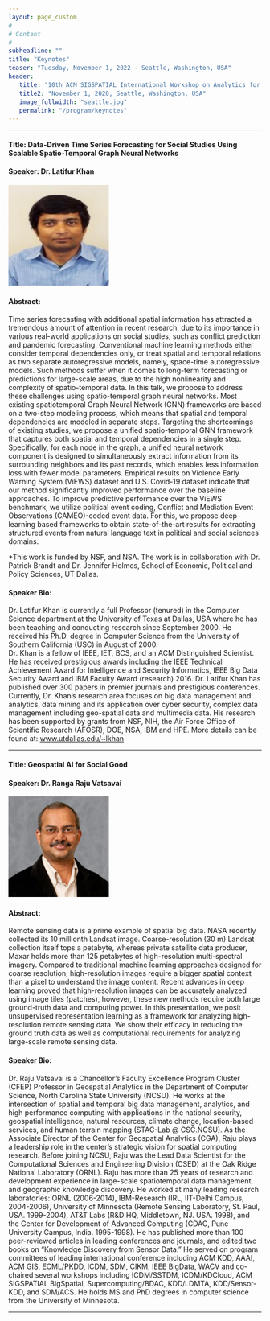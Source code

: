 ```yaml
---
layout: page_custom
#
# Content
#
subheadline: ""
title: "Keynotes"
teaser: "Tuesday, November 1, 2022 - Seattle, Washington, USA"
header:
   title: "10th ACM SIGSPATIAL International Workshop on Analytics for Big Geospatial Data (BigSpatial 2022)"
   title2: "November 1, 2020, Seattle, Washington, USA"
   image_fullwidth: "seattle.jpg"
   permalink: "/program/keynotes"
---
```

  
<style type="text/css">
	.image-left {
		display: block;
		margin-left: auto;
		margin-right: 10px;
		float: left;
	}
</style> 

---------------------------------------
<a id="talk1"> </a> 
  
#### Title: Data-Driven Time Series Forecasting for Social Studies Using Scalable Spatio-Temporal Graph Neural Networks

#### Speaker: Dr. Latifur Khan    
<!-- ![Latifur Khan](./images/lkhan.JPG) -->
<img src="./images/lkhan.JPG" width="200" height="200" />

#### Abstract:    
Time series forecasting with additional spatial information has attracted a tremendous amount of attention in recent research, due to its importance in various real-world applications on social studies, such as conflict prediction and pandemic forecasting. Conventional machine learning methods either consider temporal dependencies only, or treat spatial and temporal relations as two separate autoregressive models, namely, space-time autoregressive models. Such methods suffer when it comes to long-term forecasting or predictions for large-scale areas, due to the high nonlinearity and complexity of spatio-temporal data. In this talk, we propose to address these challenges using spatio-temporal graph neural networks. 
Most existing spatiotemporal Graph Neural Network (GNN) frameworks are based on a two-step modeling process, which means that spatial and temporal dependencies are modeled in separate steps. Targeting the shortcomings of existing studies,  we propose a unified spatio-temporal GNN framework that captures both spatial and temporal dependencies in a single step. Specifically, for each node in the graph, a unified neural network component is designed to simultaneously extract information from its surrounding neighbors and its past records, which enables less information loss with fewer model parameters.
Empirical results on Violence Early Warning System (ViEWS) dataset and U.S. Covid-19 dataset indicate that our method significantly improved performance over the baseline approaches. To  improve predictive performance over the ViEWS benchmark, we utilize political event coding, Conflict and Mediation Event Observations (CAMEO)-coded event data. For this, we propose deep-learning based frameworks to obtain state-of-the-art results for extracting structured events from natural language text in political and social sciences domains.

*This work is funded by NSF, and NSA. The work is in collaboration with Dr. Patrick Brandt and Dr. Jennifer Holmes, School of Economic, Political and Policy Sciences, UT Dallas. 

#### Speaker Bio: 
Dr. Latifur Khan is currently a full Professor (tenured) in the Computer Science department at the University of Texas at Dallas, USA where he has been teaching and conducting research since September 2000. He received his Ph.D. degree in Computer Science from the University of Southern California (USC) in August of 2000.  
Dr. Khan is a fellow of IEEE, IET, BCS, and an ACM Distinguished Scientist. He has received prestigious awards including the IEEE Technical Achievement Award for Intelligence and Security Informatics, IEEE Big Data Security Award and IBM Faculty Award (research) 2016. Dr. Latifur Khan has published over 300 papers in premier journals and prestigious conferences. 
Currently, Dr. Khan’s research area focuses on big data management and analytics, data mining and its application over cyber security, complex data management including geo-spatial data and multimedia data. His research has been supported by grants from NSF, NIH, the Air Force Office of Scientific Research (AFOSR), DOE, NSA, IBM and HPE.  More details can be found at: www.utdallas.edu/~lkhan

---------------------------------------
<a id="talk2"> </a> 
 
#### Title: Geospatial AI for Social Good

#### Speaker: Dr. Ranga Raju Vatsavai    
<img src="./images/raju.jpg" width="200" height="200" />
<!-- ![Dr. Ranga Raju Vatsavai](./images/raju.jpg) -->

#### Abstract:    
Remote sensing data is a prime example of spatial big data. NASA recently collected its 10 millionth Landsat image. Coarse-resolution (30 m) Landsat collection itself tops a petabyte, whereas private satellite data producer, Maxar holds more than 125 petabytes of high-resolution multi-spectral imagery. Compared to traditional machine learning approaches designed for coarse resolution, high-resolution images require a bigger spatial context than a pixel to understand the image content. Recent advances in deep learning proved that high-resolution images can be accurately analyzed using image tiles (patches), however, these new methods require both large ground-truth data and computing power. In this presentation, we posit unsupervised representation learning as a framework for analyzing high-resolution remote sensing data. We show their efficacy in reducing the ground truth data as well as computational requirements for analyzing large-scale remote sensing data.
#### Speaker Bio: 
Dr. Raju Vatsavai is a Chancellor’s Faculty Excellence Program Cluster (CFEP) Professor in Geospatial Analytics in the Department of Computer Science, North Carolina State University (NCSU). He works at the intersection of spatial and temporal big data management, analytics, and high performance computing with applications in the national security, geospatial intelligence, natural resources, climate change, location-based services, and human terrain mapping (STAC-Lab @ CSC.NCSU). As the Associate Director of the Center for Geospatial Analytics (CGA), Raju plays a leadership role in the center’s strategic vision for spatial computing research. Before joining NCSU, Raju was the Lead Data Scientist for the Computational Sciences and Engineering Division (CSED) at the Oak Ridge National Laboratory (ORNL). Raju has more than 25 years of research and development experience in large-scale spatiotemporal data management and geographic knowledge discovery. He worked at many leading research laboratories: ORNL (2006-2014), IBM-Research (IRL, IIT-Delhi Campus, 2004-2006), University of Minnesota (Remote Sensing Laboratory, St. Paul, USA. 1999-2004), AT&T Labs (R&D HQ, Middletown, NJ. USA. 1998), and the Center for Development of Advanced Computing (CDAC, Pune University Campus, India. 1995-1998). He has published more than 100 peer-reviewed articles in leading conferences and journals, and edited two books on “Knowledge Discovery from Sensor Data.” He served on program committees of leading international conference including ACM KDD, AAAI, ACM GIS, ECML/PKDD, ICDM, SDM, CIKM, IEEE BigData, WACV and co-chaired several workshops including ICDM/SSTDM, ICDM/KDCloud, ACM SIGSPATIAL BigSpatial, Supercomputing/BDAC, KDD/LDMTA, KDD/Sensor-KDD, and SDM/ACS. He holds MS and PhD degrees in computer science from the University of Minnesota.

---------------------------------------







